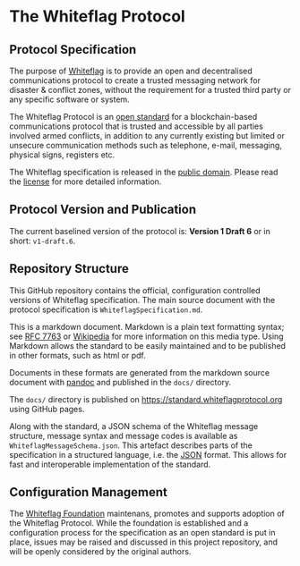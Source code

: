 # The Whiteflag Protocol

## Protocol Specification

The purpose of [Whiteflag](https://www.whiteflagprotocol.org/)
is to provide an open and decentralised communications protocol to create
a trusted messaging network for disaster & conflict zones, without the
requirement for a trusted third party or any specific software or system.

The Whiteflag Protocol is an [open standard](https://en.wikipedia.org/wiki/Open_standard)
for a blockchain-based communications protocol that is trusted and accessible
by all parties involved armed conflicts, in addition to any currently existing
but limited or unsecure communication methods such as telephone, e-mail,
messaging, physical signs, registers etc.

The Whiteflag specification is released in the [public domain](https://en.wikipedia.org/wiki/Public_domain).
Please read the [license](https://github.com/WhiteflagProtocol/whiteflag-standard/blob/master/LICENSE.md)
for more detailed information.

## Protocol Version and Publication

The current baselined version of the protocol is:
**Version 1 Draft 6** or in short: `v1-draft.6`.

## Repository Structure

This GitHub repository contains the official, configuration controlled versions
of Whiteflag specification. The main source document with the protocol
specification is `WhiteflagSpecification.md`.

This is a markdown document. Markdown is a plain text formatting syntax;
see [RFC 7763](https://tools.ietf.org/html/rfc7763) or [Wikipedia](https://en.wikipedia.org/wiki/Markdown)
for more information on this media type. Using Markdown allows the standard to
be easily maintained and to be published in other formats, such as html or pdf.

Documents in these formats are generated from the markdown source document with
[pandoc](https://pandoc.org/) and published in the `docs/` directory.

The `docs/` directory is published on <https://standard.whiteflagprotocol.org>
using GitHub pages.

Along with the standard, a JSON schema of the Whiteflag message structure,
message syntax and message codes is available as `WhiteflagMessageSchema.json`.
This artefact describes parts of the specification in a structured language,
i.e. the [JSON](https://tools.ietf.org/html/rfc7159) format. This allows for
fast and interoperable implementation of the standard.

## Configuration Management

The [Whiteflag Foundation](https://www.whiteflagprotocol.org/foundation)
maintenans, promotes and supports adoption of the Whiteflag Protocol.
While the foundation is established and a configuration process for the
specification as an open standard is put in place, issues may be raised
and discussed in this project repository, and will be openly considered
by the original authors.
